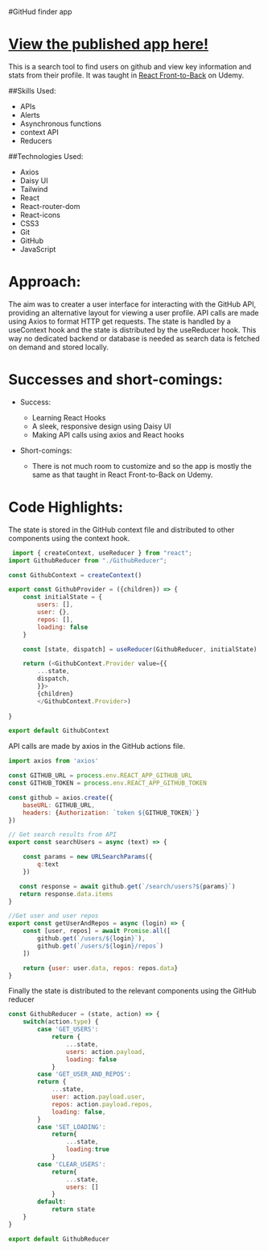 #GitHud finder app
# [View the published app here!](https://github-finder-ten-alpha.vercel.app/)

This is a search tool to find users on github and view key information and stats from their profile. It was taught in [React Front-to-Back](https://www.udemy.com/course/react-front-to-back-2022/) on Udemy.

##Skills Used:
- APIs
- Alerts
- Asynchronous functions
- context API
- Reducers

##Technologies Used:
- Axios
- Daisy UI
- Tailwind
- React
- React-router-dom
- React-icons
- CSS3
- Git
- GitHub
- JavaScript

# Approach:
The aim was to creater a user interface for interacting with the GitHub API, providing an alternative layout for viewing a user profile. API calls are made using Axios to format HTTP get requests. The state is handled by a useContext hook and the state is distributed by the useReducer hook. This way no dedicated backend or database is needed as search data is fetched on demand and stored locally.

# Successes and short-comings:
* Success:
  * Learning React Hooks
  * A sleek, responsive design using Daisy UI
  * Making API calls using axios and React hooks

* Short-comings:
  * There is not much room to customize and so the app is mostly the same as that taught in React Front-to-Back on Udemy.

# Code Highlights:
The state is stored in the GitHub context file and distributed to other components using the context hook.

```javascript githubContext.js
 import { createContext, useReducer } from "react";
import GithubReducer from "./GithubReducer";

const GithubContext = createContext()

export const GithubProvider = ({children}) => {
    const initialState = {
        users: [],
        user: {},
        repos: [],
        loading: false
    }

    const [state, dispatch] = useReducer(GithubReducer, initialState)

    return (<GithubContext.Provider value={{
        ...state,
        dispatch,
        }}>
        {children}
        </GithubContext.Provider>)
    
}

export default GithubContext
```

API calls are made by axios in the GitHub actions file.

```javascript githubActions.js
import axios from 'axios'

const GITHUB_URL = process.env.REACT_APP_GITHUB_URL 
const GITHUB_TOKEN = process.env.REACT_APP_GITHUB_TOKEN 

const github = axios.create({
    baseURL: GITHUB_URL,
    headers: {Authorization: `token ${GITHUB_TOKEN}`}
})

// Get search results from API
export const searchUsers = async (text) => {

    const params = new URLSearchParams({
        q:text
    })

   const response = await github.get(`/search/users?${params}`)
   return response.data.items
}

//Get user and user repos
export const getUserAndRepos = async (login) => {
    const [user, repos] = await Promise.all([
        github.get(`/users/${login}`),
        github.get(`/users/${login}/repos`)
    ])

    return {user: user.data, repos: repos.data}
}
```

Finally the state is distributed to the relevant components using the GitHub reducer

```javascript githubReducer.js
const GithubReducer = (state, action) => {
    switch(action.type) {
        case 'GET_USERS':
            return {
                ...state,
                users: action.payload,
                loading: false
            }
        case 'GET_USER_AND_REPOS': 
        return {
            ...state,
            user: action.payload.user,
            repos: action.payload.repos,
            loading: false,
        }
        case 'SET_LOADING':
            return{
                ...state,
                loading:true
            }  
        case 'CLEAR_USERS':
            return{
                ...state,
                users: []
            }  
        default:
            return state
    }
}

export default GithubReducer
```
